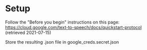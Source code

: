 # Setup

Follow the "Before you begin" instructions on this page:
https://cloud.google.com/text-to-speech/docs/quickstart-protocol (retrieved 2021-07-15)

Store the resulting .json file in google_creds.secret.json
